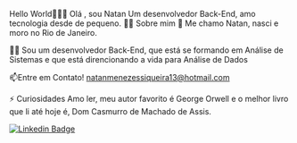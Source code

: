 Hello World👨🏽‍💻
Olá , sou Natan
Um desenvolvedor Back-End, amo tecnologia desde de pequeno.
🙋‍♂️ Sobre mim
🔭 Me chamo Natan, nasci e moro no Rio de Janeiro.


👨‍💻 Sou um desenvolvedor Back-End, que está se formando em Análise de Sistemas e que está direncionando a vida para Análise de Dados 

📫Entre em Contato! natanmenezessiqueira13@hotmail.com

⚡ Curiosidades Amo ler, meu autor favorito é George Orwell e o melhor livro que li até hoje é, Dom Casmurro de Machado de Assis.

[![Linkedin Badge](https://img.shields.io/badge/-Natan%20Menezes-6633cc?style=flat-square&logo=Linkedin&logoColor=white&link=https://www.linkedin.com/in/natan-siqueira-319b55164//)](https://www.linkedin.com/in/natan-siqueira-319b55164/) 




